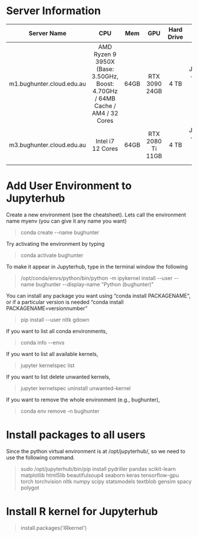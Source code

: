 # Server Information


| Server Name | CPU | Mem | GPU | Hard Drive | Services |
| ------------- |:-------------:|:-------------:|:-------------:|:-------------:| -----:|
| m1.bughunter.cloud.edu.au | AMD Ryzen 9 3950X (Base: 3.50GHz, Boost: 4.70GHz / 64MB Cache / AM4 / 32 Cores | 64GB | RTX 3090 24GB | 4 TB | JupyterHub + Rstudio + Remote Desktop + SSH + FTP| 
| m3.bughunter.cloud.edu.au | Intel i7 12 Cores | 64GB | RTX 2080 Ti 11GB | 4 TB | JupyterHub + Rstudio + Remote Desktop + SSH + FTP| 


# Add User Environment to Jupyterhub

Create a new environment (see the cheatsheet).  Lets call the environment name myenv (you can give it any name you want)

> conda create --name bughunter

Try activating the environment by typing

> conda activate bughunter

To make it appear in Jupyterhub, type in the terminal window the following

> /opt/conda/envs/python/bin/python -m ipykernel install --user --name bughunter --display-name "Python (bughunter)"

You can install any package you want using “conda install PACKAGENAME“, or if a particular version is needed “conda install PACKAGENAME=versionnumber”

> pip install --user nltk gdown

If you want to list all conda environments,

> conda info --envs

If you want to list all available kernels,

> jupyter kernelspec list

If you want to list delete unwanted kernels,

> jupyter kernelspec uninstall unwanted-kernel

If you want to remove the whole environment (e.g., bughunter),

> conda env remove -n bughunter

# Install packages to all users
Since the python virtual environment is at /opt/jupyterhub/, so we need to use the following command.

> sudo /opt/jupyterhub/bin/pip install pydriller pandas scikit-learn matplotlib html5lib beautifulsoup4 seaborn keras tensorflow-gpu torch torchvision nltk numpy scipy statsmodels textblob gensim spacy polygot


# Install R kernel for Jupyterhub

> install.packages('IRkernel')
